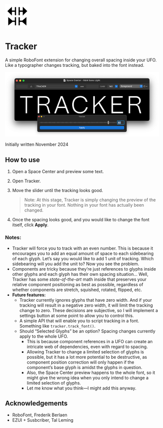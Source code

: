 <img src="source/resources/mechanic_icon.png"  width="80">

# Tracker
A simple RoboFont extension for changing overall spacing inside your UFO. Like a typographer changes tracking, but baked into the font instead.

![](source/resources/ui-main.png)

Initially written November 2024

## How to use

1. Open a Space Center and preview some text.
2. Open Tracker.
3. Move the slider until the tracking looks good.

	> Note: At this stage, Tracker is simply changing the preview of the tracking in your font. Nothing in your font has actually been changed.

4. Once the spacing looks good, and you would like to change the font itself, click **Apply**. 

### Notes:

- Tracker will force you to track with an even number. This is because it encourages you to add an equal amount of space to each sidebearing of each glyph. Let’s say you would like to add 1 unit of tracking. Which sidebearing will you add the unit to? Now you see the problem.
- Components are tricky because they’re just references to glyphs inside other glyphs and each glyph has their own spacing situation... Well, Tracker has some *state-of-the-art* math inside that preserves your relative component positioning as best as possible, regardless of whether components are stretch, squished, rotated, flipped, etc.
- **Future features:**
	- Tracker currently ignores glyphs that have zero width. And if your tracking will result in a negative zero width, it will limit the tracking change to zero. These decisions are subjective, so I will implement a settings button at some point to allow you to control this.
	- A simple API that will enable you to script tracking in a font. Something like `tracker.track_font()`.
	- Should “Selected Glyphs” be an option? Spacing changes currently apply to the whole UFO.
		- This is because component references in a UFO can create an intricate web of dependencies, even with regard to spacing. 
		- Allowing Tracker to change a limited selection of glyphs is possible, but it has a lot more potential to be destructive, as component position correction will only happen if the component’s base glyph is amidst the glyphs in question. 
		- Also, the Space Center preview happens to the whole font, so it might give the wrong idea when you only intend to change a limited selection of glyphs. 
		- Let me know what you think—I might add this anyway.

## Acknowledgements

- RoboFont, Frederik Berlaen
- EZUI + Susbcriber, Tal Leming
